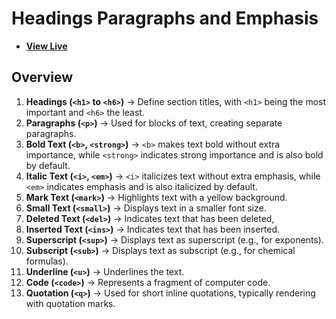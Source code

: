 # Headings Paragraphs and Emphasis

- [**View Live**](https://tahmid-sarker.github.io/Modern-HTML-CSS-Notes/01-Essential-HTML/02-Headings-Paragraphs-and-Emphasis/)

## Overview

1. **Headings (`<h1>` to `<h6>`)** → Define section titles, with `<h1>` being the most important and `<h6>` the least.
2. **Paragraphs (`<p>`)** → Used for blocks of text, creating separate paragraphs.
3. **Bold Text (`<b>`, `<strong>`)** → `<b>` makes text bold without extra importance, while `<strong>` indicates strong importance and is also bold by default.
4. **Italic Text (`<i>`, `<em>`)** → `<i>` italicizes text without extra emphasis, while `<em>` indicates emphasis and is also italicized by default.
5. **Mark Text (`<mark>`)** → Highlights text with a yellow background.
6. **Small Text (`<small>`)** → Displays text in a smaller font size.
7. **Deleted Text (`<del>`)** → Indicates text that has been deleted,
8. **Inserted Text (`<ins>`)** → Indicates text that has been inserted.
9. **Superscript (`<sup>`)** → Displays text as superscript (e.g., for exponents).
10. **Subscript (`<sub>`)** → Displays text as subscript (e.g., for chemical formulas).
11. **Underline (`<u>`)** → Underlines the text.
12. **Code (`<code>`)** → Represents a fragment of computer code.
13. **Quotation (`<q>`)** → Used for short inline quotations, typically rendering with quotation marks.